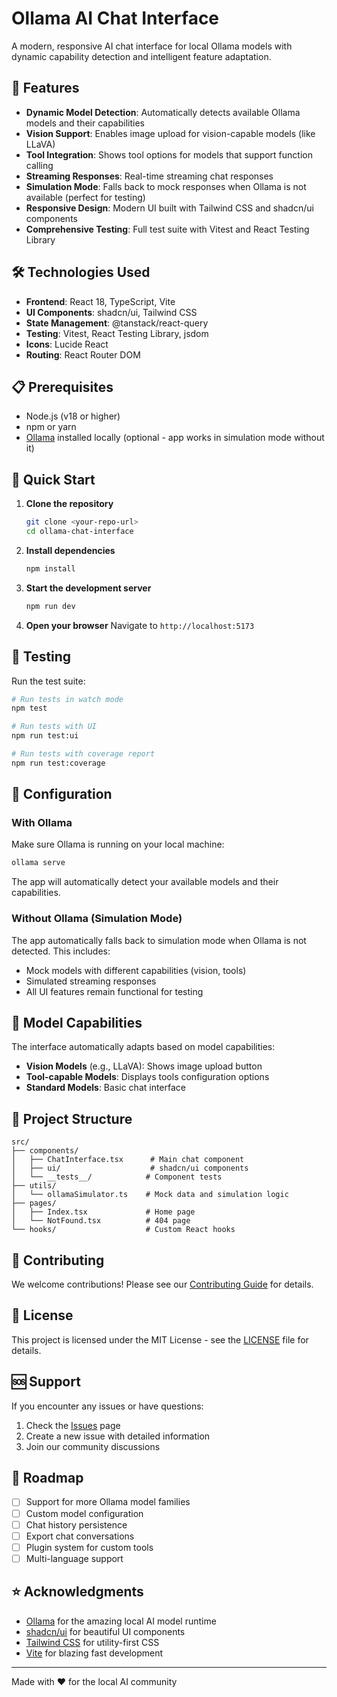 
# Ollama AI Chat Interface

A modern, responsive AI chat interface for local Ollama models with dynamic capability detection and intelligent feature adaptation.

## 🚀 Features

- **Dynamic Model Detection**: Automatically detects available Ollama models and their capabilities
- **Vision Support**: Enables image upload for vision-capable models (like LLaVA)
- **Tool Integration**: Shows tool options for models that support function calling
- **Streaming Responses**: Real-time streaming chat responses
- **Simulation Mode**: Falls back to mock responses when Ollama is not available (perfect for testing)
- **Responsive Design**: Modern UI built with Tailwind CSS and shadcn/ui components
- **Comprehensive Testing**: Full test suite with Vitest and React Testing Library

## 🛠️ Technologies Used

- **Frontend**: React 18, TypeScript, Vite
- **UI Components**: shadcn/ui, Tailwind CSS
- **State Management**: @tanstack/react-query
- **Testing**: Vitest, React Testing Library, jsdom
- **Icons**: Lucide React
- **Routing**: React Router DOM

## 📋 Prerequisites

- Node.js (v18 or higher)
- npm or yarn
- [Ollama](https://ollama.ai/) installed locally (optional - app works in simulation mode without it)

## 🚀 Quick Start

1. **Clone the repository**
   ```bash
   git clone <your-repo-url>
   cd ollama-chat-interface
   ```

2. **Install dependencies**
   ```bash
   npm install
   ```

3. **Start the development server**
   ```bash
   npm run dev
   ```

4. **Open your browser**
   Navigate to `http://localhost:5173`

## 🧪 Testing

Run the test suite:

```bash
# Run tests in watch mode
npm test

# Run tests with UI
npm run test:ui

# Run tests with coverage report
npm run test:coverage
```

## 🔧 Configuration

### With Ollama

Make sure Ollama is running on your local machine:

```bash
ollama serve
```

The app will automatically detect your available models and their capabilities.

### Without Ollama (Simulation Mode)

The app automatically falls back to simulation mode when Ollama is not detected. This includes:

- Mock models with different capabilities (vision, tools)
- Simulated streaming responses
- All UI features remain functional for testing

## 🎯 Model Capabilities

The interface automatically adapts based on model capabilities:

- **Vision Models** (e.g., LLaVA): Shows image upload button
- **Tool-capable Models**: Displays tools configuration options
- **Standard Models**: Basic chat interface

## 📁 Project Structure

```
src/
├── components/
│   ├── ChatInterface.tsx      # Main chat component
│   ├── ui/                    # shadcn/ui components
│   └── __tests__/            # Component tests
├── utils/
│   └── ollamaSimulator.ts    # Mock data and simulation logic
├── pages/
│   ├── Index.tsx             # Home page
│   └── NotFound.tsx          # 404 page
└── hooks/                    # Custom React hooks
```

## 🤝 Contributing

We welcome contributions! Please see our [Contributing Guide](CONTRIBUTING.md) for details.

## 📄 License

This project is licensed under the MIT License - see the [LICENSE](LICENSE) file for details.

## 🆘 Support

If you encounter any issues or have questions:

1. Check the [Issues](../../issues) page
2. Create a new issue with detailed information
3. Join our community discussions

## 🔮 Roadmap

- [ ] Support for more Ollama model families
- [ ] Custom model configuration
- [ ] Chat history persistence
- [ ] Export chat conversations
- [ ] Plugin system for custom tools
- [ ] Multi-language support

## ⭐ Acknowledgments

- [Ollama](https://ollama.ai/) for the amazing local AI model runtime
- [shadcn/ui](https://ui.shadcn.com/) for beautiful UI components
- [Tailwind CSS](https://tailwindcss.com/) for utility-first CSS
- [Vite](https://vitejs.dev/) for blazing fast development

---

Made with ❤️ for the local AI community
